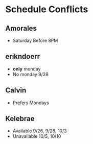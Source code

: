 # Schedule Conflicts

## Amorales

-   Saturday Before 8PM

## erikndoerr

-   **only** monday
-   No monday 9/28

## Calvin

-   Prefers Mondays

## Kelebrae

-   Available 9/26, 9/28, 10/3
-   Unavailable 10/5, 10/10
